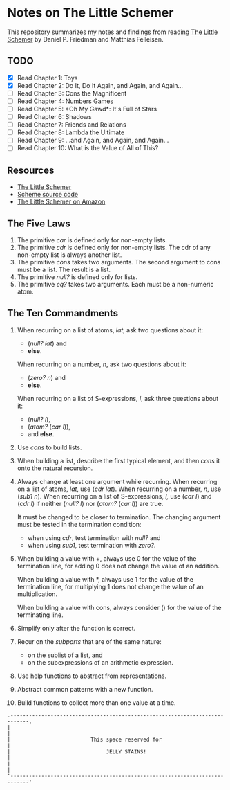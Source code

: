 # Notes on The Little Schemer

This repository summarizes my notes and findings from reading [The Little
Schemer](https://mitpress.mit.edu/books/little-schemer-fourth-edition) by
Daniel P. Friedman and Matthias Felleisen.

## TODO

* [x] Read Chapter 1: Toys
* [x] Read Chapter 2: Do It, Do It Again, and Again, and Again...
* [ ] Read Chapter 3: Cons the Magnificent
* [ ] Read Chapter 4: Numbers Games
* [ ] Read Chapter 5: \*Oh My Gawd\*: It's Full of Stars
* [ ] Read Chapter 6: Shadows
* [ ] Read Chapter 7: Friends and Relations
* [ ] Read Chapter 8: Lambda the Ultimate
* [ ] Read Chapter 9: ...and Again, and Again, and Again...
* [ ] Read Chapter 10: What is the Value of All of This?

## Resources

* [The Little Schemer](https://mitpress.mit.edu/books/little-schemer-fourth-edition)
* [Scheme source code](https://github.com/pkrumins/the-little-schemer)
* [The Little Schemer on Amazon](https://www.amazon.com/Little-Schemer-Daniel-P-Friedman/dp/0262560992)

## The Five Laws

1. The primitive *car* is defined only for non-empty lists.
2. The primitive *cdr* is defined only for non-empty lists. The cdr of any
   non-empty list is always another list.
3. The primitive *cons* takes two arguments. The second argument to cons must
   be a list. The result is a list.
4. The primitive *null?* is defined only for lists.
5. The primitive *eq?* takes two arguments. Each must be a non-numeric atom.

## The Ten Commandments

1. When recurring on a list of atoms, *lat*, ask two questions about it:
    * (*null?  lat*) and
    * **else**.

   When recurring on a number, *n*, ask two questions about it:
    * (*zero? n*) and
    * **else**.

   When recurring on a list of S-expressions, *l*, ask three
   questions about it:
    * (*null? l*),
    * (*atom?* (*car l*)),
    * and **else**.
2. Use *cons* to build lists.
3. When building a list, describe the first typical element, and then *cons* it
   onto the natural recursion.
4. Always change at least one argument while recurring. When recurring on a
   list of atoms, *lat*, use (*cdr lat*). When recurring on a number, *n*, use
   (*sub1 n*). When recurring on a list of S-expressions, *l,* use (*car l*)
   and (*cdr l*) if neither (*null? l*) nor (*atom?* (*car l*)) are true.

   It must be changed to be closer to termination. The changing argument must
   be tested in the termination condition:
    * when using *cdr*, test termination with *null?* and
    * when using *sub1*, test termination with *zero?*.
5. When building a value with +, always use 0 for the value of the termination
   line, for adding 0 does not change the value of an addition.

   When building a value with *, always use 1 for the value of the termination
   line, for multiplying 1 does not change the value of an multiplication.

   When building a value with cons, always consider () for the value of the
   terminating line.
6. Simplify only after the function is correct.
7. Recur on the *subparts* that are of the same nature:
    * on the sublist of a list, and
    * on the subexpressions of an arithmetic expression.
8. Use help functions to abstract from representations.
9. Abstract common patterns with a new function.
10. Build functions to collect more than one value at a time.

```
.----------------------------------------------------------------------------.
|                                                                            |
|                          This space reserved for                           |
|                               JELLY STAINS!                                |
|                                                                            |
'----------------------------------------------------------------------------'
```
